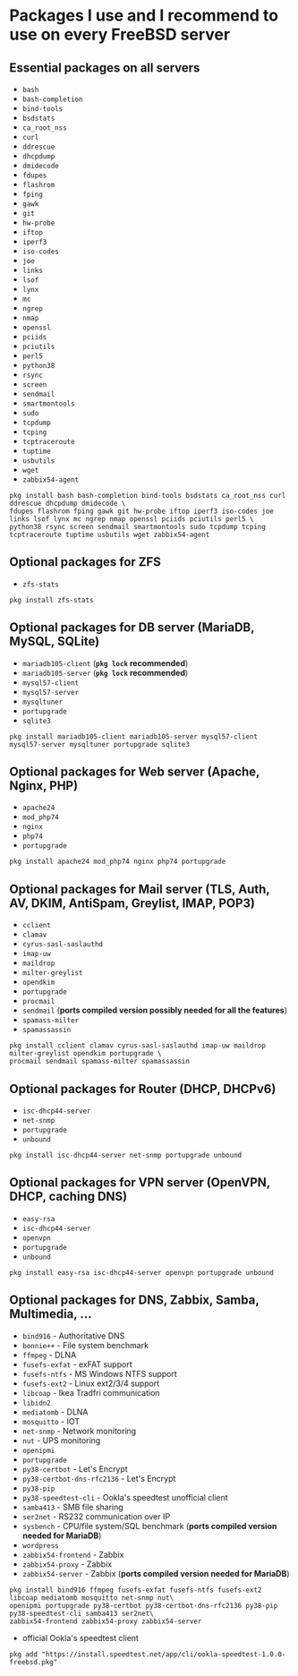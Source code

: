 Packages I use and I recommend to use on every FreeBSD server
===

Essential packages on all servers
---
- `bash`
- `bash-completion`
- `bind-tools`
- `bsdstats`
- `ca_root_nss`
- `curl`
- `ddrescue`
- `dhcpdump`
- `dmidecode`
- `fdupes`
- `flashrom`
- `fping`
- `gawk`
- `git`
- `hw-probe`
- `iftop`
- `iperf3`
- `iso-codes`
- `joe`
- `links`
- `lsof`
- `lynx`
- `mc`
- `ngrep`
- `nmap`
- `openssl`
- `pciids`
- `pciutils`
- `perl5`
- `python38`
- `rsync`
- `screen`
- `sendmail`
- `smartmontools`
- `sudo`
- `tcpdump`
- `tcping`
- `tcptraceroute`
- `tuptime`
- `usbutils`
- `wget`
- `zabbix54-agent`
```
pkg install bash bash-completion bind-tools bsdstats ca_root_nss curl ddrescue dhcpdump dmidecode \
fdupes flashrom fping gawk git hw-probe iftop iperf3 iso-codes joe links lsof lynx mc ngrep nmap openssl pciids pciutils perl5 \
python38 rsync screen sendmail smartmontools sudo tcpdump tcping tcptraceroute tuptime usbutils wget zabbix54-agent
```


Optional packages for ZFS
---
- `zfs-stats`
```
pkg install zfs-stats
```


Optional packages for DB server (MariaDB, MySQL, SQLite)
---
- `mariadb105-client` (**`pkg lock` recommended**)
- `mariadb105-server` (**`pkg lock` recommended**)
- `mysql57-client`
- `mysql57-server`
- `mysqltuner`
- `portupgrade`
- `sqlite3`
```
pkg install mariadb105-client mariadb105-server mysql57-client mysql57-server mysqltuner portupgrade sqlite3
```


Optional packages for Web server (Apache, Nginx, PHP)
---
- `apache24`
- `mod_php74`
- `nginx`
- `php74`
- `portupgrade`
```
pkg install apache24 mod_php74 nginx php74 portupgrade
```


Optional packages for Mail server (TLS, Auth, AV, DKIM, AntiSpam, Greylist, IMAP, POP3)
---
- `cclient`
- `clamav`
- `cyrus-sasl-saslauthd`
- `imap-uw`
- `maildrop`
- `milter-greylist`
- `opendkim`
- `portupgrade`
- `procmail`
- `sendmail` (**ports compiled version possibly needed for all the features**)
- `spamass-milter`
- `spamassassin`
```
pkg install cclient clamav cyrus-sasl-saslauthd imap-uw maildrop milter-greylist opendkim portupgrade \
procmail sendmail spamass-milter spamassassin
```


Optional packages for Router (DHCP, DHCPv6)
---
- `isc-dhcp44-server`
- `net-snmp`
- `portupgrade`
- `unbound`
```
pkg install isc-dhcp44-server net-snmp portupgrade unbound
```


Optional packages for VPN server (OpenVPN, DHCP, caching DNS)
---
- `easy-rsa`
- `isc-dhcp44-server`
- `openvpn`
- `portupgrade`
- `unbound`
```
pkg install easy-rsa isc-dhcp44-server openvpn portupgrade unbound
```


Optional packages for DNS, Zabbix, Samba, Multimedia, ...
---
- `bind916` - Authoritative DNS
- `bonnie++` - File system benchmark
- `ffmpeg` - DLNA
- `fusefs-exfat` - exFAT support
- `fusefs-ntfs` - MS Windows NTFS support
- `fusefs-ext2` - Linux ext2/3/4 support
- `libcoap` - Ikea Tradfri communication
- `libidn2`
- `mediatomb` - DLNA
- `mosquitto` - IOT
- `net-snmp` - Network monitoring
- `nut` - UPS monitoring
- `openipmi`
- `portupgrade`
- `py38-certbot` - Let's Encrypt
- `py38-certbot-dns-rfc2136` - Let's Encrypt
- `py38-pip`
- `py38-speedtest-cli` - Ookla's speedtest unofficial client
- `samba413` - SMB file sharing
- `ser2net` - RS232 communication over IP
- `sysbench` - CPU/file system/SQL benchmark (**ports compiled version needed for MariaDB**)
- `wordpress`
- `zabbix54-frontend` - Zabbix
- `zabbix54-proxy` - Zabbix
- `zabbix54-server` - Zabbix (**ports compiled version needed for MariaDB**)
```
pkg install bind916 ffmpeg fusefs-exfat fusefs-ntfs fusefs-ext2 libcoap mediatomb mosquitto net-snmp nut\
openipmi portupgrade py38-certbot py38-certbot-dns-rfc2136 py38-pip py38-speedtest-cli samba413 ser2net\
zabbix54-frontend zabbix54-proxy zabbix54-server
```
- official Ookla's speedtest client
```
pkg add "https://install.speedtest.net/app/cli/ookla-speedtest-1.0.0-freebsd.pkg"
```
